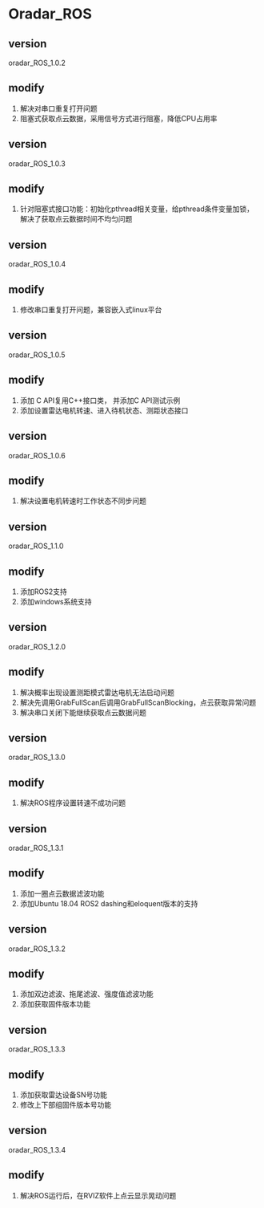# Oradar_ROS

## version
oradar_ROS_1.0.2 

## modify
1. 解决对串口重复打开问题
2. 阻塞式获取点云数据，采用信号方式进行阻塞，降低CPU占用率

## version
oradar_ROS_1.0.3 

## modify
1. 针对阻塞式接口功能：初始化pthread相关变量，给pthread条件变量加锁，解决了获取点云数据时间不均匀问题

## version
oradar_ROS_1.0.4

## modify
1. 修改串口重复打开问题，兼容嵌入式linux平台

## version
oradar_ROS_1.0.5

## modify
1. 添加 C API复用C++接口类， 并添加C API测试示例
2. 添加设置雷达电机转速、进入待机状态、测距状态接口

## version
oradar_ROS_1.0.6

## modify
1. 解决设置电机转速时工作状态不同步问题

## version
oradar_ROS_1.1.0

## modify
1. 添加ROS2支持
2. 添加windows系统支持

## version
oradar_ROS_1.2.0

## modify
1. 解决概率出现设置测距模式雷达电机无法启动问题
2. 解决先调用GrabFullScan后调用GrabFullScanBlocking，点云获取异常问题
3. 解决串口关闭下能继续获取点云数据问题

## version
oradar_ROS_1.3.0

## modify
1. 解决ROS程序设置转速不成功问题

## version
oradar_ROS_1.3.1

## modify
1. 添加一圈点云数据滤波功能
2. 添加Ubuntu 18.04 ROS2 dashing和eloquent版本的支持

## version
oradar_ROS_1.3.2

## modify
1. 添加双边滤波、拖尾滤波、强度值滤波功能
2. 添加获取固件版本功能

## version
oradar_ROS_1.3.3

## modify
1. 添加获取雷达设备SN号功能
2. 修改上下部组固件版本号功能

## version
oradar_ROS_1.3.4

## modify
1. 解决ROS运行后，在RVIZ软件上点云显示晃动问题
